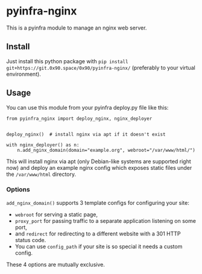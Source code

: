 # pyinfra-nginx

This is a pyinfra module to manage an nginx web server.

## Install

Just install this python package with
`pip install git+https://git.0x90.space/0x90/pyinfra-nginx/`
(preferably to your virtual environment).

## Usage

You can use this module
from your pyinfra deploy.py file
like this:

```
from pyinfra_nginx import deploy_nginx, nginx_deployer


deploy_nginx()  # install nginx via apt if it doesn't exist

with nginx_deployer() as n:
    n.add_nginx_domain(domain="example.org", webroot="/var/www/html/")
```

This will install nginx via apt
(only Debian-like systems are supported right now)
and deploy an example nginx config
which exposes static files
under the `/var/www/html` directory.

### Options

`add_nginx_domain()` supports 3 template configs for configuring your site:

- `webroot` for serving a static page,
- `proxy_port` for passing traffic to a separate application listening on some port,
- and `redirect` for redirecting to a different website with a 301 HTTP status code.
- You can use `config_path` if your site is so special it needs a custom config.

These 4 options are mutually exclusive.

